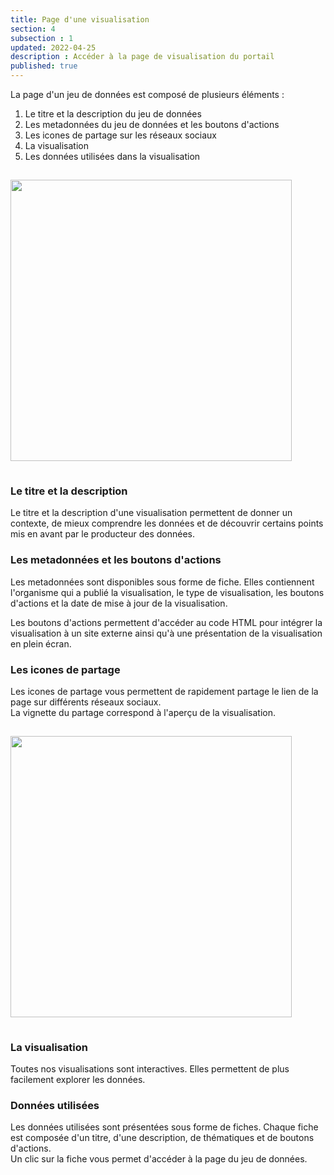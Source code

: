 ```yaml
---
title: Page d'une visualisation
section: 4
subsection : 1
updated: 2022-04-25
description : Accéder à la page de visualisation du portail
published: true
---
```


La page d'un jeu de données est composé de plusieurs éléments :
1. Le titre et la description du jeu de données
2. Les metadonnées du jeu de données et les boutons d'actions
3. Les icones de partage sur les réseaux sociaux
4. La visualisation  
5. Les données utilisées dans la visualisation  


<img src="./images/user-guide-frontoffice/visu-1.png"
     height="450" style="margin:15px auto;" />

### Le titre et la description
Le titre et la description d'une visualisation permettent de donner un contexte, de mieux comprendre les données et de découvrir certains points mis en avant par le producteur des données.  

### Les metadonnées et les boutons d'actions

Les metadonnées sont disponibles sous forme de fiche. Elles contiennent l'organisme qui a publié la visualisation, le type de visualisation, les boutons d'actions et la date de mise à jour de la visualisation.

Les boutons d'actions permettent d'accéder au code HTML pour intégrer la visualisation à un site externe ainsi qu'à une présentation de la visualisation en plein écran.

### Les icones de partage

Les icones de partage vous permettent de rapidement partage le lien de la page sur différents réseaux sociaux.  
La vignette du partage correspond à l'aperçu de la visualisation.

<img src="./images/user-guide-frontoffice/visu-2.png"
     height="450" style="margin:15px auto;" />

### La visualisation  
Toutes nos visualisations sont interactives. Elles permettent de plus facilement explorer les données.

### Données utilisées

Les données utilisées sont présentées sous forme de fiches. Chaque fiche est composée d'un titre, d'une description, de thématiques et de boutons d'actions.  
Un clic sur la fiche vous permet d'accéder à la page du jeu de données.
